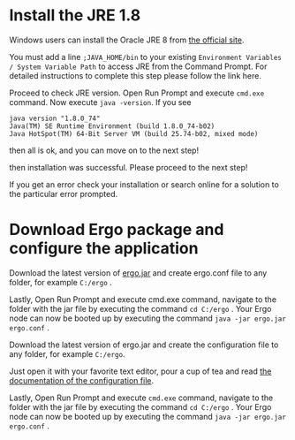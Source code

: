 # Install the JRE 1.8

Windows users can install the Oracle JRE 8 from [the official site](http://www.oracle.com/technetwork/java/javase/downloads/index-jsp-138363.html).

You must add a line `;JAVA_HOME/bin` to your existing `Environment Variables / System Variable Path` to access JRE from the Command Prompt. For detailed instructions to complete this step please follow the link here.

Proceed to check JRE version. Open Run Prompt and execute `cmd.exe` command. Now execute `java -version`. If you see

```
java version "1.8.0_74"
Java(TM) SE Runtime Environment (build 1.8.0_74-b02)
Java HotSpot(TM) 64-Bit Server VM (build 25.74-b02, mixed mode)
```

then all is ok, and you can move on to the next step!

then installation was successful. Please proceed to the next step!

If you get an error check your installation or search online for a solution to the particular error prompted.

# Download Ergo package and configure the application

Download the latest version of [ergo.jar](https://github.com/ergoplatform/ergo/releases) and create ergo.conf file to any folder, for example `C:/ergo` .

Lastly, Open Run Prompt and execute cmd.exe command, navigate to the folder with the jar file by executing the command `cd C:/ergo` . Your Ergo node can now be booted up by executing the command `java -jar ergo.jar ergo.conf` .

Download the latest version of ergo.jar and create the configuration file to any folder, for example `C:/ergo`.

Just open it with your favorite text editor, pour a cup of tea and read [the documentation of the configuration file](https://github.com/ergoplatform/ergo/wiki/Node-Configuration-File).

Lastly, Open Run Prompt and execute `cmd.exe` command, navigate to the folder with the jar file by executing the command `cd C:/ergo` . Your Ergo node can now be booted up by executing the command `java -jar ergo.jar ergo.conf` .